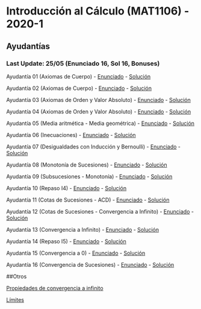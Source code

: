# Introducción al Cálculo (MAT1106) - 2020-1

## Ayudantías

### Last Update: 25/05 (Enunciado 16, Sol 16, Bonuses)

Ayudantía 01 (Axiomas de Cuerpo) - [Enunciado](https://github.com/brd12/MAT1106-2020-1/blob/Enunciados/Enunciado01.pdf) - [Solución](https://github.com/brd12/MAT1106-2020-1/blob/Soluciones/Soluci%C3%B3n01.pdf)

Ayudantía 02 (Axiomas de Cuerpo) - [Enunciado](https://github.com/brd12/MAT1106-2020-1/blob/Enunciados/Enunciado02.pdf) - [Solución](https://github.com/brd12/MAT1106-2020-1/blob/Soluciones/Soluci%C3%B3n02.pdf)

Ayudantía 03 (Axiomas de Orden y Valor Absoluto) - [Enunciado](https://github.com/brd12/MAT1106-2020-1/blob/Enunciados/Enunciado03.pdf) - [Solución](https://github.com/brd12/MAT1106-2020-1/blob/Soluciones/Soluci%C3%B3n03.pdf)

Ayudantía 04 (Axiomas de Orden y Valor Absoluto) - [Enunciado](https://github.com/brd12/MAT1106-2020-1/blob/Enunciados/Enunciado04.pdf) - [Solución](https://github.com/brd12/MAT1106-2020-1/blob/Soluciones/Soluci%C3%B3n04.pdf)

Ayudantía 05 (Media aritmética - Media geométrica) - [Enunciado](https://github.com/brd12/MAT1106-2020-1/blob/Enunciados/Enunciado05.pdf) - [Solución](https://github.com/brd12/MAT1106-2020-1/blob/Soluciones/Soluci%C3%B3n05.pdf)

Ayudantía 06 (Inecuaciones) - [Enunciado](https://github.com/brd12/MAT1106-2020-1/blob/Enunciados/Enunciado06.pdf) - [Solución](https://github.com/brd12/MAT1106-2020-1/blob/Soluciones/Soluci%C3%B3n06.pdf)

Ayudantía 07 (Desigualdades con Inducción y Bernoulli) - [Enunciado](https://github.com/brd12/MAT1106-2020-1/blob/Enunciados/Enunciado07.pdf) - [Solución](https://github.com/brd12/MAT1106-2020-1/blob/Soluciones/Soluci%C3%B3n07.pdf)

Ayudantía 08 (Monotonía de Sucesiones) - [Enunciado](https://github.com/brd12/MAT1106-2020-1/blob/Enunciados/Enunciado08.pdf) - [Solución](https://github.com/brd12/MAT1106-2020-1/blob/Soluciones/Soluci%C3%B3n08.pdf)

Ayudantía 09 (Subsucesiones - Monotonía) - [Enunciado](https://github.com/brd12/MAT1106-2020-1/blob/Enunciados/Enunciado09.pdf) - [Solución](https://github.com/brd12/MAT1106-2020-1/blob/Soluciones/Soluci%C3%B3n09.pdf)

Ayudantía 10 (Repaso I4) - [Enunciado](https://github.com/brd12/MAT1106-2020-1/blob/Enunciados/Enunciado10.pdf) - [Solución](https://github.com/brd12/MAT1106-2020-1/blob/Soluciones/Soluci%C3%B3n10.pdf)

Ayudantía 11 (Cotas de Sucesiones - ACD) - [Enunciado](https://github.com/brd12/MAT1106-2020-1/blob/Enunciados/Enunciado11.pdf) - [Solución](https://github.com/brd12/MAT1106-2020-1/blob/Soluciones/Soluci%C3%B3n11.pdf)

Ayudantía 12 (Cotas de Sucesiones - Convergencia a Infinito) - [Enunciado](https://github.com/brd12/MAT1106-2020-1/blob/Enunciados/Enunciado12.pdf) - [Solución](https://github.com/brd12/MAT1106-2020-1/blob/Soluciones/Soluci%C3%B3n12.pdf)

Ayudantía 13 (Convergencia a Infinito) - [Enunciado](https://github.com/brd12/MAT1106-2020-1/blob/Enunciados/Enunciado13.pdf) - [Solución](https://github.com/brd12/MAT1106-2020-1/blob/Soluciones/Soluci%C3%B3n13.pdf)

Ayudantía 14 (Repaso I5) - [Enunciado](https://github.com/brd12/MAT1106-2020-1/blob/Enunciados/Enunciado14.pdf) - [Solución](https://github.com/brd12/MAT1106-2020-1/blob/Soluciones/Soluci%C3%B3n14.pdf)

Ayudantía 15 (Convergencia a 0) - [Enunciado](https://github.com/brd12/MAT1106-2020-1/blob/Enunciados/Enunciado15.pdf) - [Solución](https://github.com/brd12/MAT1106-2020-1/blob/Soluciones/Soluci%C3%B3n15.pdf)

Ayudantía 16 (Convergencia de Sucesiones) - [Enunciado](https://github.com/brd12/MAT1106-2020-1/blob/Enunciados/Enunciado16.pdf) - [Solución](https://github.com/brd12/MAT1106-2020-1/blob/Soluciones/Soluci%C3%B3n16.pdf)

##Otros

[Propiedades de convergencia a infinito](https://github.com/brd12/MAT1106-2020-1/blob/Bonus/Propiedades.pdf)

[Límites](https://github.com/brd12/MAT1106-2020-1/blob/Bonus/L%C3%ADmites.pdf)
